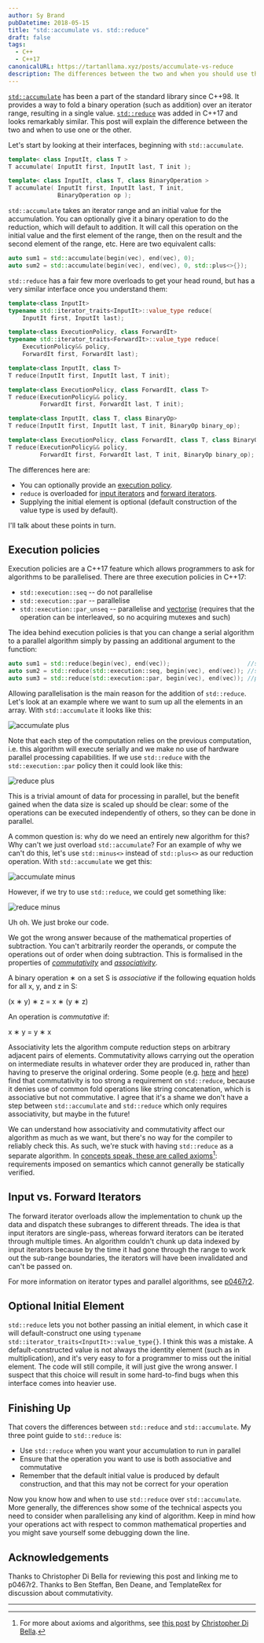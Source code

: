 ```yaml
---
author: Sy Brand
pubDatetime: 2018-05-15
title: "std::accumulate vs. std::reduce"
draft: false
tags:
  - C++
  - C++17
canonicalURL: https://tartanllama.xyz/posts/accumulate-vs-reduce
description: The differences between the two and when you should use them
---
```


[`std::accumulate`](http://en.cppreference.com/w/cpp/algorithm/accumulate) has been a part of the standard library since C++98. It provides a way to fold a binary operation (such as addition) over an iterator range, resulting in a single value. [`std::reduce`](http://en.cppreference.com/w/cpp/algorithm/reduce) was added in C++17 and looks remarkably similar. This post will explain the difference between the two and when to use one or the other.

Let's start by looking at their interfaces, beginning with `std::accumulate`.

```cpp
template< class InputIt, class T >
T accumulate( InputIt first, InputIt last, T init );

template< class InputIt, class T, class BinaryOperation >
T accumulate( InputIt first, InputIt last, T init,
              BinaryOperation op );
```

`std::accumulate` takes an iterator range and an initial value for the accumulation. You can optionally give it a binary operation to do the reduction, which will default to addition. It will call this operation on the initial value and the first element of the range, then on the result and the second element of the range, etc. Here are two equivalent calls:

```cpp
auto sum1 = std::accumulate(begin(vec), end(vec), 0);
auto sum2 = std::accumulate(begin(vec), end(vec), 0, std::plus<>{});
```

`std::reduce` has a fair few more overloads to get your head round, but has a very similar interface once you understand them:

```cpp
template<class InputIt>
typename std::iterator_traits<InputIt>::value_type reduce(
    InputIt first, InputIt last);

template<class ExecutionPolicy, class ForwardIt>
typename std::iterator_traits<ForwardIt>::value_type reduce(
    ExecutionPolicy&& policy,
    ForwardIt first, ForwardIt last);

template<class InputIt, class T>
T reduce(InputIt first, InputIt last, T init);

template<class ExecutionPolicy, class ForwardIt, class T>
T reduce(ExecutionPolicy&& policy,
         ForwardIt first, ForwardIt last, T init);

template<class InputIt, class T, class BinaryOp>
T reduce(InputIt first, InputIt last, T init, BinaryOp binary_op);

template<class ExecutionPolicy, class ForwardIt, class T, class BinaryOp>
T reduce(ExecutionPolicy&& policy,
         ForwardIt first, ForwardIt last, T init, BinaryOp binary_op);
```

The differences here are:

- You can optionally provide an [execution policy](http://en.cppreference.com/w/cpp/algorithm/execution_policy_tag_t).
- `reduce` is overloaded for [input iterators](http://en.cppreference.com/w/cpp/concept/InputIterator) and [forward iterators](http://en.cppreference.com/w/cpp/concept/ForwardIterator).
- Supplying the initial element is optional (default construction of the value type is used by default).

I'll talk about these points in turn.

## Execution policies

Execution policies are a C++17 feature which allows programmers to ask for algorithms to be parallelised. There are three execution policies in C++17:

- `std::execution::seq` -- do not parallelise
- `std::execution::par` -- parallelise
- `std::execution::par_unseq` -- parallelise and [vectorise](https://en.wikipedia.org/wiki/Automatic_vectorization) (requires that the operation can be interleaved, so no acquiring mutexes and such)

The idea behind execution policies is that you can change a serial algorithm to a parallel algorithm simply by passing an additional argument to the function:

```cpp
auto sum1 = std::reduce(begin(vec), end(vec));                      //sequential
auto sum2 = std::reduce(std::execution::seq, begin(vec), end(vec)); //sequential
auto sum3 = std::reduce(std::execution::par, begin(vec), end(vec)); //parallel
```

Allowing parallelisation is the main reason for the addition of `std::reduce`. Let's look at an example where we want to sum up all the elements in an array. With `std::accumulate` it looks like this:

![accumulate plus](@/assets/images/accumulate-reduce/fig1.png)

Note that each step of the computation relies on the previous computation, i.e. this algorithm will execute serially and we make no use of hardware parallel processing capabilities. If we use `std::reduce` with the `std::execution::par` policy then it could look like this:

![reduce plus](@/assets/images/accumulate-reduce/fig2.png)

This is a trivial amount of data for processing in parallel, but the benefit gained when the data size is scaled up should be clear: some of the operations can be executed independently of others, so they can be done in parallel.

A common question is: why do we need an entirely new algorithm for this? Why can't we just overload `std::accumulate`? For an example of why we can't do this, let's use `std::minus<>` instead of `std::plus<>` as our reduction operation. With `std::accumulate` we get this:

![accumulate minus](@/assets/images/accumulate-reduce/fig3.png)

However, if we try to use `std::reduce`, we could get something like:

![reduce minus](@/assets/images/accumulate-reduce/fig4.png)

Uh oh. We just broke our code.

We got the wrong answer because of the mathematical properties of subtraction. You can't arbitrarily reorder the operands, or compute the operations out of order when doing subtraction. This is formalised in the properties of [_commutativity_](https://en.wikipedia.org/wiki/Commutative_property) and [_associativity_](https://en.wikipedia.org/wiki/Associative_property).

A binary operation &lowast; on a set S is _associative_ if the following equation holds for all x, y, and z in S:

(x &lowast; y) &lowast; z = x &lowast; (y &lowast; z)

An operation is _commutative_ if:

x &lowast; y = y &lowast; x

Associativity lets the algorithm compute reduction steps on arbitrary adjacent pairs of elements. Commutativity allows carrying out the operation on intermediate results in whatever order they are produced in, rather than having to preserve the original ordering. Some people (e.g. [here](https://twitter.com/BiCapitalize/status/996386539742679040) and [here](https://twitter.com/template_rex/status/996415576624025601)) find that commutativity is too strong a requirement on `std::reduce`, because it denies use of common fold operations like string concatenation, which is associative but not commutative. I agree that it's a shame we don't have a step between `std::accumulate` and `std::reduce` which only requires associativity, but maybe in the future!

We can understand how associativity and commutativity affect our algorithm as much as we want, but there's no way for the compiler to reliably check this. As such, we're stuck with having `std::reduce` as a separate algorithm. In [concepts speak, these are called axioms](http://stroustrup.com/sle2011-concepts.pdf)[^1]: requirements imposed on semantics which cannot generally be statically verified.

## Input vs. Forward Iterators

The forward iterator overloads allow the implementation to chunk up the data and dispatch these subranges to different threads. The idea is that input iterators are single-pass, whereas forward iterators can be iterated through multiple times. An algorithm couldn't chunk up data indexed by input iterators because by the time it had gone through the range to work out the sub-range boundaries, the iterators will have been invalidated and can't be passed on.

For more information on iterator types and parallel algorithms, see [p0467r2](http://www.open-std.org/jtc1/sc22/wg21/docs/papers/2017/p0467r2.html#2.2).

## Optional Initial Element

`std::reduce` lets you not bother passing an initial element, in which case it will default-construct one using `typename std::iterator_traits<InputIt>::value_type{}`. I think this was a mistake. A default-constructed value is not always the identity element (such as in multiplication), and it's very easy to for a programmer to miss out the initial element. The code will still compile, it will just give the wrong answer. I suspect that this choice will result in some hard-to-find bugs when this interface comes into heavier use.

## Finishing Up

That covers the differences between `std::reduce` and `std::accumulate`. My three point guide to `std::reduce` is:


- Use `std::reduce` when you want your accumulation to run in parallel
- Ensure that the operation you want to use is both associative and commutative
- Remember that the default initial value is produced by default construction, and that this may not be correct for your operation

Now you know how and when to use `std::reduce` over `std::accumulate`. More generally, the differences show some of the technical aspects you need to consider when parallelising any kind of algorithm. Keep in mind how your operations act with respect to common mathematical properties and you might save yourself some debugging down the line.

## Acknowledgements

Thanks to Christopher Di Bella for reviewing this post and linking me to p0467r2. Thanks to Ben Steffan, Ben Deane, and TemplateRex for discussion about commutativity.

-----------

[^1]: For more about axioms and algorithms, see [this post](http://cjdb.com.au/blog/2018/05/15/prepping-yourself-to-conceptify-algorithms) by [Christopher Di Bella](https://twitter.com/cjdb_ns).